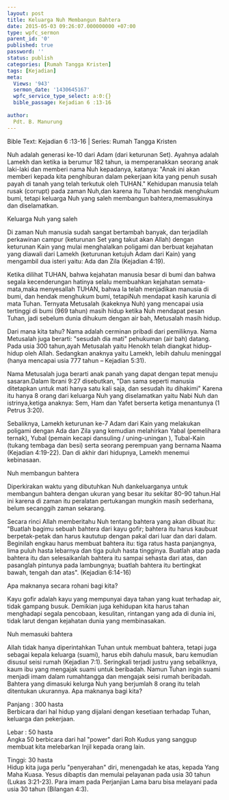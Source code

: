 ```yaml
---
layout: post
title: Keluarga Nuh Membangun Bahtera
date: 2015-05-03 09:26:07.000000000 +07:00
type: wpfc_sermon
parent_id: '0'
published: true
password: ''
status: publish
categories: [Rumah Tangga Kristen]
tags: [Kejadian]
meta:
  Views: '943'
  sermon_date: '1430645167'
  wpfc_service_type_select: a:0:{}
  bible_passage: Kejadian 6 :13-16
  
author:
  Pdt. B. Manurung
---
```

<p>Bible Text: Kejadian 6 :13-16 | Series: Rumah Tangga Kristen</p>
<p>Nuh adalah generasi ke-10 dari Adam (dari keturunan Set). Ayahnya adalah Lamekh dan ketika ia berumur 182 tahun, ia memperanakkan seorang anak laki-laki dan memberi nama Nuh kepadanya, katanya: "Anak ini akan memberi kepada kita penghiburan dalam pekerjaan kita yang penuh susah payah di tanah yang telah terkutuk oleh TUHAN." Kehidupan manusia telah rusak (corrupt) pada zaman Nuh,dan karena itu Tuhan hendak menghukum bumi, tetapi keluarga Nuh yang saleh membangun bahtera,memasukinya dan diselamatkan.</p>
<p>Keluarga Nuh yang saleh</p>
<p>Di zaman Nuh manusia sudah sangat bertambah banyak, dan terjadilah perkawinan campur (keturunan Set yang takut akan Allah) dengan keturunan Kain yang mulai menghalalkan poligami dan berbuat kejahatan yang diawali dari Lamekh (keturunan ketujuh Adam dari Kain) yang mengambil dua isteri yaitu: Ada dan Zila (Kejadian 4:19).</p>
<p>Ketika dilihat TUHAN, bahwa kejahatan manusia besar di bumi dan bahwa segala kecenderungan hatinya selalu membuahkan kejahatan semata-mata,maka menyesallah TUHAN, bahwa Ia telah menjadikan manusia di bumi, dan hendak menghukum bumi, tetapiNuh mendapat kasih karunia di mata Tuhan. Ternyata Metusalah (kakeknya Nuh) yang mencapai usia tertinggi di bumi (969 tahun) masih hidup ketika Nuh mendapat pesan Tuhan, jadi sebelum dunia dihukum dengan air bah, Metusalah masih hidup. </p>
<p>Dari mana kita tahu? Nama adalah cerminan pribadi dari pemiliknya. Nama Metusalah juga berarti: "sesudah dia mati" pehukuman (air bah) datang. Pada usia 300 tahun,ayah Metusalah yaitu Henokh telah diangkat hidup-hidup oleh Allah. Sedangkan anaknya yaitu Lamekh, lebih dahulu meninggal (hanya mencapai usia 777 tahun – Kejadian 5:31).</p>
<p>Nama Metusalah juga berarti anak panah yang dapat dengan tepat menuju sasaran.Dalam Ibrani 9:27 disebutkan, "Dan sama seperti manusia ditetapkan untuk mati hanya satu kali saja, dan sesudah itu dihakimi" Karena itu hanya 8 orang dari keluarga Nuh yang diselamatkan yaitu Nabi Nuh dan istrinya,ketiga anaknya: Sem, Ham dan Yafet berserta ketiga menantunya (1 Petrus 3:20).   </p>
<p>Sebaliknya, Lamekh keturunan ke-7 Adam dari Kain yang melakukan poligami dengan Ada dan Zila yang kemudian melahirkan Yabal (pemelihara ternak), Yubal (pemain kecapi dansuling / uning-uningan ), Tubal-Kain (tukang tembaga dan besi) serta seorang perempuan yang bernama Naama (Kejadian 4:19-22). Dan di akhir dari hidupnya, Lamekh menemui kebinasaan.</p>
<p>Nuh membangun bahtera</p>
<p>Diperkirakan waktu yang dibutuhkan Nuh dankeluarganya untuk membangun bahtera dengan ukuran yang besar itu sekitar 80-90 tahun.Hal ini karena di zaman itu peralatan pertukangan mungkin masih sederhana, belum secanggih zaman sekarang. </p>
<p>Secara rinci Allah memberitahu Nuh tentang bahtera yang akan dibuat itu: "Buatlah bagimu sebuah bahtera dari kayu gofir; bahtera itu harus kaubuat berpetak-petak dan harus kaututup dengan pakal dari luar dan dari dalam. Beginilah engkau harus membuat bahtera itu: tiga ratus hasta panjangnya, lima puluh hasta lebarnya dan tiga puluh hasta tingginya.  Buatlah atap pada bahtera itu dan selesaikanlah bahtera itu sampai sehasta dari atas, dan pasanglah pintunya pada lambungnya; buatlah bahtera itu bertingkat bawah, tengah dan atas". (Kejadian 6:14-16)</p>
<p>Apa maknanya secara rohani bagi kita?</p>
<p>Kayu gofir adalah kayu yang mempunyai daya tahan yang kuat terhadap air, tidak gampang busuk. Demikian juga kehidupan kita harus tahan  menghadapi  segala  pencobaan, kesulitan, rintangan yang ada di dunia ini, tidak larut dengan kejahatan dunia yang membinasakan.</p>
<p>Nuh memasuki bahtera</p>
<p>Allah tidak hanya diperintahkan Tuhan untuk membuat bahtera, tetapi juga sebagai kepala keluarga (suami), harus ebih dahulu masuk, baru kemudian disusul seisi rumah (Kejadian 7:1). Seringkali terjadi justru yang sebaliknya, kaum ibu yang mengajak suami untuk beribadah. Namun Tuhan ingin suami menjadi imam dalam rumahtangga dan mengajak seisi rumah beribadah. Bahtera yang dimasuki kelurga Nuh yang berjumlah 8 orang itu telah ditentukan ukurannya. Apa maknanya bagi kita?</p>
<p>Panjang : 300 hasta<br />
Berbicara dari hal hidup yang dijalani dengan kesetiaan terhadap Tuhan, keluarga dan pekerjaan. </p>
<p>Lebar : 50 hasta<br />
Angka 50 berbicara dari hal "power" dari  Roh  Kudus  yang sanggup  membuat kita melebarkan Injil kepada orang lain. </p>
<p>Tinggi: 30 hasta<br />
Hidup kita juga perlu "penyerahan" diri, menengadah ke atas, kepada Yang Maha Kuasa. Yesus dibaptis dan memulai pelayanan pada usia 30 tahun (Lukas 3:21-23). Para imam pada Perjanjian Lama baru bisa melayani pada usia 30 tahun (Bilangan 4:3).</p>
